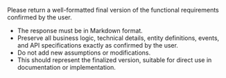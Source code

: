 Please return a well-formatted final version of the functional requirements confirmed by the user.
- The response must be in Markdown format.
- Preserve all business logic, technical details, entity definitions, events, and API specifications exactly as confirmed by the user.
- Do not add new assumptions or modifications.
- This should represent the finalized version, suitable for direct use in documentation or implementation.
